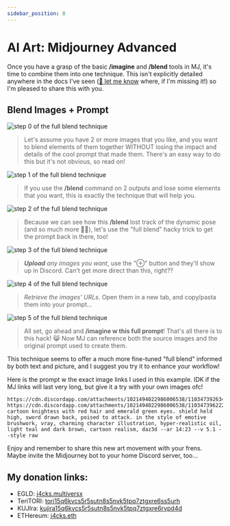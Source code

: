 ```yaml
---
sidebar_position: 8
---
```

# AI Art: Midjourney Advanced

Once you have a grasp of the basic **/imagine** and **/blend** tools in MJ, it's time to combine them into one technique. This isn't explicitly detailed anywhere in the docs I've seen ([📧 let me know](https://twitter.com/xJ4cks) where, if I'm missing it!) so I'm pleased to share this with you.

## Blend Images + Prompt

![step 0 of the full blend technique](./full-blend-1.png)
> Let's assume you have 2 or more images that you like, and you want to blend elements of them together WITHOUT losing the impact and details of the cool prompt that made them. There's an easy way to do this but it's not obvious, so read on!

![step 1 of the full blend technique](./full-blend-2.png)
> If you use the **/blend** command on 2 outputs and lose some elements that you want, this is exactly the technique that will help you.

![step 2 of the full blend technique](./full-blend-3.png)
> Because we can see how this **/blend** lost track of the dynamic pose (and so much more 🤦‍♂️), let's use the "full blend" hacky trick to get the prompt back in there, too!

![step 3 of the full blend technique](./full-blend-4.png)
> <i><b>Upload</b> any images you want</i>, use the "⊕" button and they'll show up in Discord. Can't get more direct than this, right??

![step 4 of the full blend technique](./full-blend-5.png)
> *Retrieve the images' URLs*. Open them in a new tab, and copy/pasta them into your prompt...

![step 5 of the full blend technique](./full-blend-6.png)
> All set, go ahead and **/imagine w this full prompt**! That's all there is to this hack! 😹 Now MJ can reference both the source images and the original prompt used to create them.

This technique seems to offer a much more fine-tuned "full blend" informed by both text and picture, and I suggest you try it to enhance your workflow!

Here is the prompt w the exact image links I used in this example. IDK if the MJ links will last very long, but give it a try with your own images ofc!

```
https://cdn.discordapp.com/attachments/1021494022986006538/1103473926341931009/001.png https://cdn.discordapp.com/attachments/1021494022986006538/1103473962220003498/002.png cartoon knightess with red hair and emerald green eyes. shield held high, sword drawn back, poised to attack. in the style of emotive brushwork, vray, charming character illustration, hyper-realistic oil, light teal and dark brown, cartoon realism, daz3d --ar 14:23 --v 5.1 --style raw
```

Enjoy and remember to share this new art movement with your frens. Maybe invite the Midjourney bot to your home Discord server, too...

## My donation links:

- EGLD: [j4cks.multiversx](https://explorer.multiversx.com/accounts/erd159mypt4myss3mqrs89ft0hjeacffks2690gq9u3mlh73m9sh0w5s09eqhh)
- TeriTORI: [tori15q6kvcs5r5sutn8s5nvk5tpq7ztgxre6ss5urh](https://www.mintscan.io/teritori/account/tori15q6kvcs5r5sutn8s5nvk5tpq7ztgxre6ss5urh)
- KUJIra: [kujira15q6kvcs5r5sutn8s5nvk5tpq7ztgxre6rvpd4d](https://www.mintscan.io/kujira/account/kujira15q6kvcs5r5sutn8s5nvk5tpq7ztgxre6rvpd4d)
- ETHereum: [j4cks.eth](https://etherscan.io/enslookup-search?search=j4cks.eth)